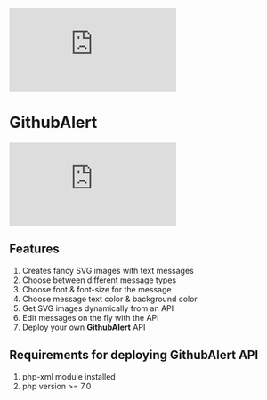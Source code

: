 ![warning](http://vps.vichas.org/api.php?message=This%20project%20is%20under%20development%20and%20should%20be%20considered%20an%20early%20alpha%20version&message_type=error&font_size=14&padding=10)

# GithubAlert

![api.svg](http://vps.vichas.org/api.php?message=GithubAlert%20API%20messages&message_type=success&font_size=42)


## Features
1. Creates fancy SVG images with text messages
2. Choose between different message types
3. Choose font & font-size for the message
4. Choose message text color & background color
5. Get SVG images dynamically from an API
6. Edit messages on the fly with the API
7. Deploy your own <b>GithubAlert</b> API


## Requirements for deploying GithubAlert API
1. php-xml module installed
2. php version >= 7.0
